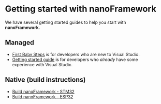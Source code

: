 # Getting started with **nanoFramework**

We have several getting started guides to help you start with **nanoFramework**.

## Managed

- [First Baby Steps](first-baby-steps.md) is for developers who are new to Visual Studio.
- [Getting started guide](getting-started-managed.md) is for developers who *already* have some experience with Visual Studio.

## Native (build instructions)

- [Build nanoFramework - STM32](build-stm32.md)
- [Build nanoFramework - ESP32](build-esp32.md)
